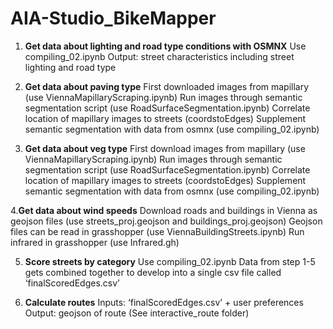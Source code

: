 # AIA-Studio_BikeMapper
1. **Get data about lighting and road type conditions with OSMNX**
Use compiling_02.ipynb
Output: street characteristics including street lighting and road type

2. **Get data about paving type**
First downloaded images from mapillary (use ViennaMapillaryScraping.ipynb)
Run images through semantic segmentation script (use RoadSurfaceSegmentation.ipynb)
Correlate location of mapillary images to streets (coordstoEdges)
Supplement semantic segmentation with data from osmnx (use compiling_02.ipynb)

3. **Get data about veg type**
First download images from mapillary (use ViennaMapillaryScraping.ipynb)
Run images through semantic segmentation script (use RoadSurfaceSegmentation.ipynb)
Correlate location of mapillary images to streets (coordstoEdges)
Supplement semantic segmentation with data from osmnx (use compiling_02.ipynb)

4.**Get data about wind speeds**
Download roads and buildings in Vienna as geojson files (use streets_proj.geojson and buildings_proj.geojson)
Geojson files can be read in grasshopper (use ViennaBuildingStreets.ipynb)
Run infrared in grasshopper (use Infrared.gh)

5. **Score streets by category**
Use compiling_02.ipynb
Data from step 1-5 gets combined together to develop into a single csv file called ‘finalScoredEdges.csv’

6. **Calculate routes**
Inputs: ‘finalScoredEdges.csv’ + user preferences
Output: geojson of route
(See interactive_route folder)



